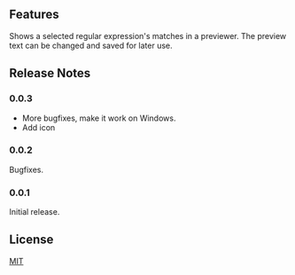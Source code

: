 ## Features

Shows a selected regular expression's matches in a previewer. The preview text can be changed and saved for later use.

## Release Notes

### 0.0.3

- More bugfixes, make it work on Windows.
- Add icon

### 0.0.2

Bugfixes.

### 0.0.1

Initial release.

## License

[MIT](LICENSE)
